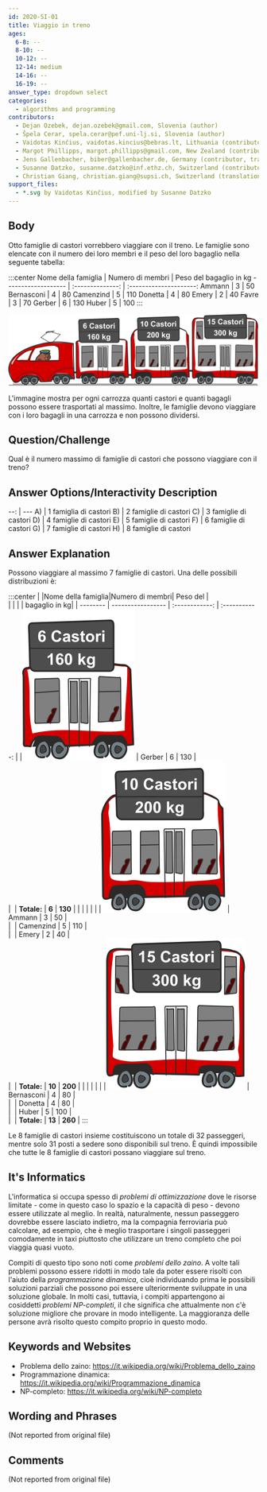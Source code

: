 ```yaml
---
id: 2020-SI-01
title: Viaggio in treno
ages:
  6-8: --
  8-10: --
  10-12: --
  12-14: medium
  14-16: --
  16-19: --
answer_type: dropdown select
categories:
  - algorithms and programming
contributors:
  - Dejan Ozebek, dejan.ozebek@gmail.com, Slovenia (author)
  - Špela Cerar, spela.cerar@pef.uni-lj.si, Slovenia (author)
  - Vaidotas Kinčius, vaidotas.kincius@bebras.lt, Lithuania (contributor, graphics)
  - Margot Phillipps, margot.phillipps@gmail.com, New Zealand (contributor)
  - Jens Gallenbacher, biber@gallenbacher.de, Germany (contributor, translation from English into German)
  - Susanne Datzko, susanne.datzko@inf.ethz.ch, Switzerland (contributor, graphics)
  - Christian Giang, christian.giang@supsi.ch, Switzerland (translation from German into Italian)
support_files:
  - *.svg by Vaidotas Kinčius, modified by Susanne Datzko
---
```



## Body

Otto famiglie di castori vorrebbero viaggiare con il treno. Le famiglie sono elencate con il numero dei loro membri e il peso del loro bagaglio nella seguente tabella:

:::center
Nome della famiglia | Numero di membri | Peso del bagaglio in kg
------------------- | :--------------: | :---------------------:
Ammann              | 3                | 50
Bernasconi          | 4                | 80
Camenzind           | 5                | 110
Donetta             | 4                | 80
Emery               | 2                | 40
Favre               | 3                | 70
Gerber              | 6                | 130
Huber               | 5                | 100
:::

![](graphics/2020-SI-01_taskbody-ita-compatible.svg "Train et wagons (500px)")

L'immagine mostra per ogni carrozza quanti castori e quanti bagagli possono essere trasportati al massimo. Inoltre, le famiglie devono viaggiare con i loro bagagli in una carrozza e non possono dividersi.


## Question/Challenge

Qual è il numero massimo di famiglie di castori che possono viaggiare con il treno?


## Answer Options/Interactivity Description

--: | ---
 A) | 1 famiglia di castori
 B) | 2 famiglie di castori
 C) | 3 famiglie di castori
 D) | 4 famiglie di castori
 E) | 5 famiglie di castori
 F) | 6 famiglie di castori
 G) | 7 famiglie di castori
 H) | 8 famiglie di castori


## Answer Explanation

Possono viaggiare al massimo 7 famiglie di castori. Una delle possibili distribuzioni è: 

:::center
|          |Nome della famiglia|Numero di membri| Peso del      | \
|          |                   |                | bagaglio in kg|
| -------- | ----------------- | :------------: | :-----------: |
|![wagon1] | Gerber            | 6              | 130           | \
|          | **Totale:**       | **6**          | **130**       |
|          |                   |                |               |
|![wagon2] | Ammann            | 3              | 50            | \
|          | Camenzind         | 5              | 110           | \
|          | Emery             | 2              | 40            | \
|          | **Totale:**       | **10**         | **200**       |
|          |                   |                |               |
|![wagon3] | Bernasconi        | 4              | 80            | \
|          | Donetta           | 4              | 80            | \
|          | Huber             | 5              | 100           | \
|          | **Totale:**       | **13**         | **260**       | 
:::

[wagon1]: graphics/2020-SI-01_explanation1-ita-compatible.svg "Wagon 1 (50px)"
[wagon2]: graphics/2020-SI-01_explanation2-ita-compatible.svg "Wagon 2 (55px)"
[wagon3]: graphics/2020-SI-01_explanation3-ita-compatible.svg "Wagon 3 (60px)"

Le 8 famiglie di castori insieme costituiscono un totale di 32 passeggeri, mentre solo 31 posti a sedere sono disponibili sul treno. È quindi impossibile che tutte le 8 famiglie di castori possano viaggiare sul treno. 


## It's Informatics

L'informatica si occupa spesso di _problemi di ottimizzazione_ dove le risorse limitate - come in questo caso lo spazio e la capacità di peso - devono essere utilizzate al meglio. In realtà, naturalmente, nessun passeggero dovrebbe essere lasciato indietro, ma la compagnia ferroviaria può calcolare, ad esempio, che è meglio trasportare i singoli passeggeri comodamente in taxi piuttosto che utilizzare un treno completo che poi viaggia quasi vuoto.

Compiti di questo tipo sono noti come _problemi dello zaino_.
A volte tali problemi possono essere ridotti in modo tale da poter essere risolti con l'aiuto della _programmazione dinamica_, cioè individuando prima le possibili soluzioni parziali che possono poi essere ulteriormente sviluppate in una soluzione globale. In molti casi, tuttavia, i compiti appartengono ai cosiddetti _problemi NP-completi_, il che significa che attualmente non c'è soluzione migliore che provare in modo intelligente. La maggioranza delle persone avrà risolto questo compito proprio in questo modo. 


## Keywords and Websites

 - Problema dello zaino: https://it.wikipedia.org/wiki/Problema_dello_zaino 
 - Programmazione dinamica: https://it.wikipedia.org/wiki/Programmazione_dinamica 
- NP-completo: https://it.wikipedia.org/wiki/NP-completo  


## Wording and Phrases

(Not reported from original file)


## Comments

(Not reported from original file)
